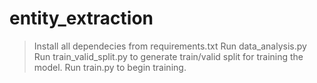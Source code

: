 # entity_extraction

> Install all dependecies from requirements.txt
> Run data_analysis.py
> Run train_valid_split.py to generate train/valid split for training the model. 
> Run train.py to begin training.
